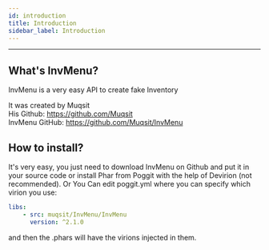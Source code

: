 ```yaml
---
id: introduction
title: Introduction
sidebar_label: Introduction
---
```

___
## What's InvMenu?
InvMenu is a very easy API to create fake Inventory

It was created by Muqsit\
His Github: https://github.com/Muqsit \
InvMenu GitHub: https://github.com/Muqsit/InvMenu

## How to install?  
It's very easy, you just need to download InvMenu on Github and put it in your source code or install Phar from Poggit with the help of Devirion (not recommended).
Or
You Can edit poggit.yml where you can specify which virion you use:
```YAML
libs:
    - src: muqsit/InvMenu/InvMenu
      version: ^2.1.0
```
and then the .phars will have the virions injected in them.
